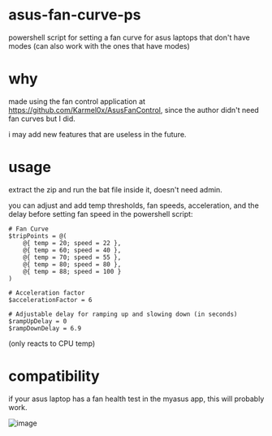 # asus-fan-curve-ps
powershell script for setting a fan curve for asus laptops that don't have modes (can also work with the ones that have modes)

# why
made using the fan control application at https://github.com/Karmel0x/AsusFanControl, since the author didn't need 
fan curves but I did. 

i may add new features that are useless in the future.

# usage
extract the zip and run the bat file inside it, doesn't need admin.

you can adjust and add temp thresholds, fan speeds, acceleration, and the delay before setting fan speed in the powershell script:
```
# Fan Curve
$tripPoints = @(
    @{ temp = 20; speed = 22 },
    @{ temp = 60; speed = 40 },
    @{ temp = 70; speed = 55 },
    @{ temp = 80; speed = 80 },
    @{ temp = 88; speed = 100 }
)

# Acceleration factor
$accelerationFactor = 6

# Adjustable delay for ramping up and slowing down (in seconds)
$rampUpDelay = 0
$rampDownDelay = 6.9
```

(only reacts to CPU temp)

# compatibility
if your asus laptop has a fan health test in the myasus app, this will probably work.

![image](https://github.com/Undervoltologist/asus-fan-curve-ps/assets/93976452/1cbdc530-a477-4210-991e-a4efed3daaed)
